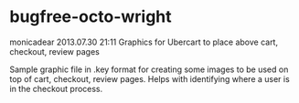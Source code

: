 bugfree-octo-wright
===================

monicadear 2013.07.30 21:11
Graphics for Ubercart to place above cart, checkout, review pages

Sample graphic file in .key format for creating some images to be used on top of cart, checkout, review pages. 
Helps with identifying where a user is in the checkout process.
